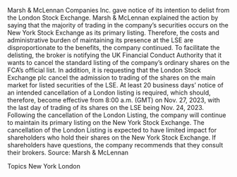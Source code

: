 Marsh & McLennan Companies Inc. gave notice of its intention to delist from the London Stock Exchange.
Marsh & McLennan explained the action by saying that the majority of trading in the company’s securities occurs on the New York Stock Exchange as its primary listing. Therefore, the costs and administrative burden of maintaining its presence at the LSE are disproportionate to the benefits, the company continued.
To facilitate the delisting, the broker is notifying the UK Financial Conduct Authority that it wants to cancel the standard listing of the company’s ordinary shares on the FCA’s official list. In addition, it is requesting that the London Stock Exchange plc cancel the admission to trading of the shares on the main market for listed securities of the LSE.
At least 20 business days’ notice of an intended cancellation of a London listing is required, which should, therefore, become effective from 8:00 a.m. (GMT) on Nov. 27, 2023, with the last day of trading of its shares on the LSE being Nov. 24, 2023.
Following the cancellation of the London Listing, the company will continue to maintain its primary listing on the New York Stock Exchange.
The cancellation of the London Listing is expected to have limited impact for shareholders who hold their shares on the New York Stock Exchange. If shareholders have questions, the company recommends that they consult their brokers.
Source: Marsh & McLennan

Topics
New York
London
